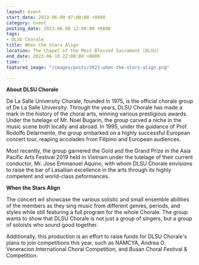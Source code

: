 ```yaml
---
layout: event
start_date: 2023-06-09 07:00:00 +0800
category: event
posting_date: 2023-06-08 12:00:00 +0800
tags:
- DLSU Chorale
title: When the Stars Align
location: The Chapel of the Most Blessed Sacrament (DLSU)
end_date: 2023-06-10 22:00:00 +0800
time: ''
featured_image: "/images/posts/2023-when-the-stars-align.png"

---
```

**About DLSU Chorale**

De La Salle University Chorale, founded in 1975, is the official chorale group of De La Salle University. Through the years, DLSU Chorale has made a mark in the history of the choral arts, winning various prestigious awards. Under the tutelage of Mr. Noel Bugarin, the group carved a niche in the music scene both locally and abroad. In 1995, under the guidance of Prof. Rodolfo Delarmente, the group embarked on a highly successful European concert tour, reaping accolades from Filipino and European audiences.

Most recently, the group garnered the Gold and the Grand Prize in the Asia Pacific Arts Festival 2019 held in Vietnam under the tutelage of their current conductor, Mr. Jose Emmanuel Aquino, with whom DLSU Chorale envisions to raise the bar of Lasallian excellence in the arts through its highly competent and world-class peformances.

**When the Stars Align**

The concert wil showcase the various solistic and small ensemble abilities of the members as they sing music from different genres, periods, and styles while still featuring a full program for the whole Chorale. The group wants to show that DLSU Chorale is not just a group of singers, but a group of soloists who sound good together.

Additionally, this production is an effort to raise funds for DLSU Chorale's plans to join competitions this year, such as NAMCYA, Andrea O. Veneracion International Choral Competition, and Busan Choral Festival & Competition.
